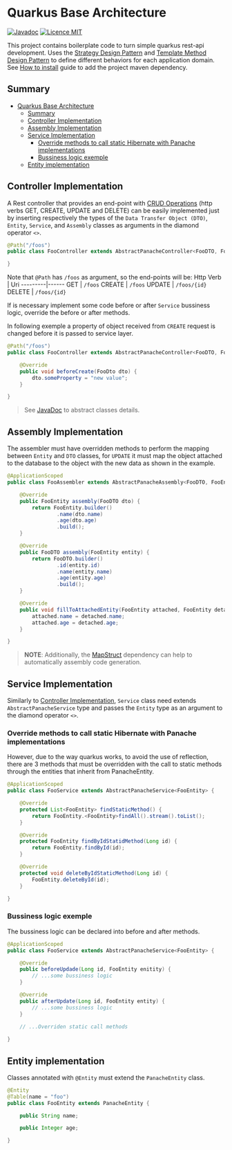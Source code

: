 # Quarkus Base Architecture
[![Javadoc](https://camo.githubusercontent.com/a499b156975bcb01dbf3881f6157b247f5a4670d78d16755504531e2128dd604/68747470733a2f2f696d672e736869656c64732e696f2f62616467652f4a617661446f632d4f6e6c696e652d677265656e)](https://trajy.github.io/Quarkus-Base-Architecture/br/com/trajy/architecture/base/package-summary.html)
[![Licence MIT](https://camo.githubusercontent.com/a4426cbe5c21edb002526331c7a8fbfa089e84a550567b02a0d829a98b136ad0/68747470733a2f2f696d672e736869656c64732e696f2f62616467652f4c6963656e73652d4d49542d79656c6c6f772e737667)](https://opensource.org/licenses/MIT)


This project contains boilerplate code to turn simple quarkus rest-api development. Uses the [Strategy Design Pattern](https://refactoring.guru/pt-br/design-patterns/strategy) and [Template Method Design Pattern](https://refactoring.guru/pt-br/design-patterns/template-method) to define different behaviors for each application domain. See [How to install](./package-readme.md) guide to add the project maven dependency.

## Summary
- [Quarkus Base Architecture](#quarkus-base-architecture)
  - [Summary](#summary)
  - [Controller Implementation](#controller-implementation)
  - [Assembly Implementation](#assembly-implementation)
  - [Service Implementation](#service-implementation)
    - [Override methods to call static Hibernate with Panache implementations](#override-methods-to-call-static-hibernate-with-panache-implementations)
    - [Bussiness logic exemple](#bussiness-logic-exemple)
  - [Entity implementation](#entity-implementation)

## Controller Implementation

A Rest controller that provides an end-point with [CRUD Operations](https://www.basedash.com/blog/what-are-crud-operations-in-a-rest-api) (http verbs GET, CREATE, UPDATE and DELETE) can be easily implemented just by inserting respectively the types of the `Data Transfer Object (DTO)`, `Entity`, `Service`, and `Assembly` classes as arguments in the diamond operator ```<>```. 

```java
@Path("/foos")
public class FooController extends AbstractPanacheController<FooDTO, FooEntity, FooService, FooAssembler> {

}
```
Note that `@Path` has `/foos` as argument, so the end-points will be:
Http Verb | Uri
---------|------
GET | `/foos` 
CREATE | `/foos` 
UPDATE | `/foos/{id}` 
DELETE | `/foos/{id}` 

If is necessary implement some code before or after `Service` bussiness logic, override the before or after methods.

In following exemple a property of object received from `CREATE` request is changed before it is passed to service layer.

```java
@Path("/foos")
public class FooController extends AbstractPanacheController<FooDTO, FooEntity, FooService, FooAssembler> {

    @Override
    public void beforeCreate(FooDto dto) {
        dto.someProperty = "new value";
    }

}
```

>See [JavaDoc](#quarkus-base-architecture) to abstract classes details.

## Assembly Implementation
The assembler must have overridden methods to perform the mapping between `Entity` and `DTO` classes, for `UPDATE` it must map the object attached to the database to the object with the new data as shown in the example.

```java
@ApplicationScoped
public class FooAssembler extends AbstractPanacheAssembly<FooDTO, FooEntity> {

    @Override
    public FooEntity assembly(FooDTO dto) {
        return FooEntity.builder()
                .name(dto.name)
                .age(dto.age)
                .build();
    }

    @Override
    public FooDTO assembly(FooEntity entity) {
        return FooDTO.builder()
                .id(entity.id)
                .name(entity.name)
                .age(entity.age)
                .build();
    }

    @Override
    public void fillToAttachedEntity(FooEntity attached, FooEntity detached) {
        attached.name = detached.name;
        attached.age = detached.age;
    }

}
```

>**NOTE**: Additionally, the [MapStruct](https://mapstruct.org/news/2019-12-06-mapstruct-and-quarkus/) dependency can help to automatically assembly code generation.

## Service Implementation

Similarly to [Controller Implementation](#controller-implementation), `Service` class need extends `AbstractPanacheService` type and passes the `Entity` type as an argument to the diamond operator `<>`.

### Override methods to call static Hibernate with Panache implementations
However, due to the way quarkus works, to avoid the use of reflection, there are 3 methods that must be overridden with the call to static methods through the entities that inherit from PanacheEntity.

```java
@ApplicationScoped
public class FooService extends AbstractPanacheService<FooEntity> {

    @Override
    protected List<FooEntity> findStaticMethod() {
        return FooEntity.<FooEntity>findAll().stream().toList();
    }

    @Override
    protected FooEntity findByIdStatidMethod(Long id) {
        return FooEntity.findById(id);
    }

    @Override
    protected void deleteByIdStaticMethod(Long id) {
        FooEntity.deleteById(id);
    }

}
```

### Bussiness logic exemple

The bussiness logic can be declared into before and after methods.

```java
@ApplicationScoped
public class FooService extends AbstractPanacheService<FooEntity> {

    @Override
    public beforeUpdade(Long id, FooEntity enitity) {
        // ...some bussiness logic
    }

    @Override
    public afterUpdate(Long id, FooEntity entity) {
        // ...some bussiness logic
    }
    
    // ...Overriden static call methods

}
```

## Entity implementation

Classes annotated with `@Entity` must extend the `PanacheEntity` class.

```java
@Entity
@Table(name = "foo")
public class FooEntity extends PanacheEntity {

    public String name;

    public Integer age;

}
```
